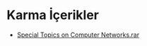 # Karma İçerikler

<!--Index-->

- [Special Topics on Computer Networks.rar](https://github.com//yedhrab/IstanbulUniversity-CE/raw/master/4.%20S%C4%B1n%C4%B1f%202.%20D%C3%B6nem%20Notlar%C4%B1/Special%20Topics%20on%20Computer%20Networks/Karma%20%C4%B0%C3%A7erikler/Special%20Topics%20on%20Computer%20Networks.rar)

<!--Index-->
